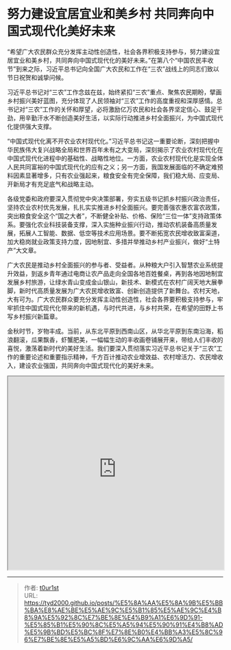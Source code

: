 # 努力建设宜居宜业和美乡村 共同奔向中国式现代化美好未来


“希望广大农民群众充分发挥主动性创造性，社会各界积极支持参与，努力建设宜居宜业和美乡村，共同奔向中国式现代化的美好未来。”在第八个“中国农民丰收节”到来之际，习近平总书记向全国广大农民和工作在“三农”战线上的同志们致以节日祝贺和诚挚问候。

习近平总书记对“三农”工作念兹在兹，始终紧扣“三农”重点、聚焦农民期盼，擘画乡村振兴美好蓝图，充分体现了人民领袖对“三农”工作的高度重视和深厚感情。总书记对“三农”工作的关怀和厚望，必将激励亿万农民和社会各界坚定信心、鼓足干劲，用辛勤汗水不断创造美好生活，以实际行动推进乡村全面振兴，为中国式现代化提供强大支撑。

“中国式现代化离不开农业农村现代化。”习近平总书记这一重要论断，深刻把握中华民族伟大复兴战略全局和世界百年未有之大变局，深刻揭示了农业农村现代化在中国式现代化进程中的基础性、战略性地位。一方面，农业农村现代化是实现全体人民共同富裕的中国式现代化的应有之义；另一方面，我国发展面临的不确定难预料因素显著增多，只有农业强起来，粮食安全有完全保障，我们稳大局、应变局、开新局才有充足底气和战略主动。

各级党委和政府要深入贯彻党中央决策部署，夯实五级书记抓乡村振兴政治责任，坚持农业农村优先发展，扎扎实实推进乡村全面振兴。要完善强农惠农富农政策，突出粮食安全这个“国之大者”，不断健全补贴、价格、保险“三位一体”支持政策体系。要强化农业科技装备支撑，深入实施种业振兴行动，推动农机装备高质量发展，拓展人工智能、数据、低空等技术应用场景。要不断拓宽农民增收致富渠道，加大稳岗就业政策支持力度，因地制宜、多措并举推动乡村产业振兴，做好“土特产”大文章。

广大农民是推动乡村全面振兴的参与者、受益者。从种粮大户引入智慧农业系统提升效益，到返乡青年通过电商让农产品走向全国各地百姓餐桌，再到各地因地制宜发展乡村旅游，让绿水青山变成金山银山，新技术、新模式在农村广阔天地大展拳脚，新时代高质量发展为广大农民增收致富、创新创造提供了新舞台。农村天地，大有可为。广大农民群众要充分发挥主动性创造性，社会各界要积极支持参与，牢牢抓住中国式现代化带来的新机遇，与时代共进，与乡村共荣，在希望的田野上书写乡村振兴新篇章。

金秋时节，岁物丰成。当前，从东北平原到西南山区，从华北平原到东南沿海，稻浪翻滚，瓜果飘香，虾蟹肥美，一幅幅生动的丰收画卷铺展开来，带给人们丰收的喜悦，激荡着新时代的美好生活。我们要深入贯彻落实习近平总书记关于“三农”工作的重要论述和重要指示精神，千方百计推动农业增效益、农村增活力、农民增收入，建设农业强国，共同奔向中国式现代化的美好未来。

<iframe
    width="100%"
    height="450"
    src="https://content-static.cctvnews.cctv.com/snow-book/index.html?item_id=4559890614488004057"
></iframe>

---

> 作者: [t0ur1st](https://github.com/tyd2000)  
> URL: https://tyd2000.github.io/posts/%E5%8A%AA%E5%8A%9B%E5%BB%BA%E8%AE%BE%E5%AE%9C%E5%B1%85%E5%AE%9C%E4%B8%9A%E5%92%8C%E7%BE%8E%E4%B9%A1%E6%9D%91-%E5%85%B1%E5%90%8C%E5%A5%94%E5%90%91%E4%B8%AD%E5%9B%BD%E5%BC%8F%E7%8E%B0%E4%BB%A3%E5%8C%96%E7%BE%8E%E5%A5%BD%E6%9C%AA%E6%9D%A5/  

